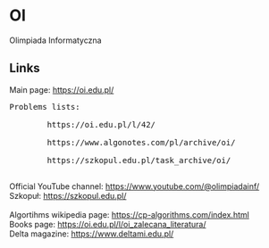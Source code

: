# OI
Olimpiada Informatyczna

## Links

Main page: https://oi.edu.pl/ <br />
<pre>
Problems lists: <br/>
        https://oi.edu.pl/l/42/ <br />
        https://www.algonotes.com/pl/archive/oi/ <br />
        https://szkopul.edu.pl/task_archive/oi/ <br />
</pre>
Official YouTube channel: https://www.youtube.com/@olimpiadainf/ <br />
Szkopuł: https://szkopul.edu.pl/ <br />
<br />
Algortihms wikipedia page: https://cp-algorithms.com/index.html <br />
Books page: https://oi.edu.pl/l/oi_zalecana_literatura/ <br />
Delta magazine: https://www.deltami.edu.pl/ <br />

